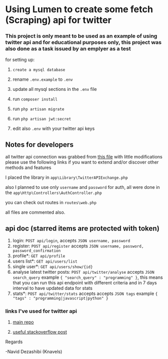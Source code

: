 # Using Lumen to create some fetch (Scraping) api for twitter
### This project is only meant to be used as an example of using twitter api and for educational purposes only, this project was also done as a task issued by an emplyer as a test

for setting up:

1. `create a mysql database`

2. rename `.env.example` to `.env`

3. update all mysql sections in the `.env` file

4. run `composer install`

5. run `php artisan migrate`

6. run `php artisan jwt:secret`

7. edit also `.env` with your twitter api keys


## Notes for developers
all twitter api connection was grabbed from [this file](https://raw.githubusercontent.com/J7mbo/twitter-api-php/master/TwitterAPIExchange.php) with little modifications please use the following links if you want to extend and/or discover other methods and features

I placed the library in `app\Library\TwitterAPIExchange.php`

also I planned to use only `username` and `password` for auth, all were done in the `app\Http\Controllers\AuthController.php`

you can check out routes in `routes\web.php`

all files are commented also.


## api doc (starred items are protected with token)

1. login: `POST api/login`, accepts `JSON username, password`
2. register: `POST api/register` accepts `JSON username, password, password_confirmation`
3. profile*: `GET api/profile`
4. users list*: `GET api/users/list`
5. single user*: `GET api/users/show/{id}`
6. analyse latest twitter posts: `POST api/twitter/analyse` accepts `JSON search_query` example `{ "search_query" : "programming" }`, this means that you can run this api endpoint with different criteria and in 7 days interval to have updated data for stats
7. stats*: `POST api/twitter/stats` accepts accepts `JSON tags` example `{ "tags" : "programming|javascript|python" }`


### links I've used for twitter api

1. [main repo](https://github.com/J7mbo/twitter-api-php)

2. [useful stackoverflow post](https://stackoverflow.com/questions/12916539/simplest-php-example-for-retrieving-user-timeline-with-twitter-api-version-1-1/15314662#15314662)



Regards

-Navid Dezashibi (Knavels)
